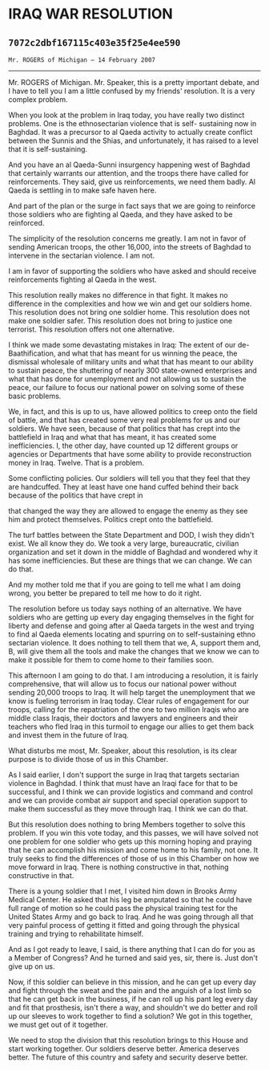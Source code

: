 # IRAQ WAR RESOLUTION
## `7072c2dbf167115c403e35f25e4ee590`
`Mr. ROGERS of Michigan — 14 February 2007`

---


Mr. ROGERS of Michigan. Mr. Speaker, this is a pretty important 
debate, and I have to tell you I am a little confused by my friends' 
resolution. It is a very complex problem.

When you look at the problem in Iraq today, you have really two 
distinct problems. One is the ethnosectarian violence that is self-
sustaining now in Baghdad. It was a precursor to al Qaeda activity to 
actually create conflict between the Sunnis and the Shias, and 
unfortunately, it has raised to a level that it is self-sustaining.

And you have an al Qaeda-Sunni insurgency happening west of Baghdad 
that certainly warrants our attention, and the troops there have called 
for reinforcements. They said, give us reinforcements, we need them 
badly. Al Qaeda is settling in to make safe haven here.

And part of the plan or the surge in fact says that we are going to 
reinforce those soldiers who are fighting al Qaeda, and they have asked 
to be reinforced.

The simplicity of the resolution concerns me greatly. I am not in 
favor of sending American troops, the other 16,000, into the streets of 
Baghdad to intervene in the sectarian violence. I am not.

I am in favor of supporting the soldiers who have asked and should 
receive reinforcements fighting al Qaeda in the west.

This resolution really makes no difference in that fight. It makes no 
difference in the complexities and how we win and get our soldiers 
home. This resolution does not bring one soldier home. This resolution 
does not make one soldier safer. This resolution does not bring to 
justice one terrorist. This resolution offers not one alternative.

I think we made some devastating mistakes in Iraq: The extent of our 
de-Baathification, and what that has meant for us winning the peace, 
the dismissal wholesale of military units and what that has meant to 
our ability to sustain peace, the shuttering of nearly 300 state-owned 
enterprises and what that has done for unemployment and not allowing us 
to sustain the peace, our failure to focus our national power on 
solving some of these basic problems.

We, in fact, and this is up to us, have allowed politics to creep 
onto the field of battle, and that has created some very real problems 
for us and our soldiers. We have seen, because of that politics that 
has crept into the battlefield in Iraq and what that has meant, it has 
created some inefficiencies. I, the other day, have counted up 12 
different groups or agencies or Departments that have some ability to 
provide reconstruction money in Iraq. Twelve. That is a problem.

Some conflicting policies. Our soldiers will tell you that they feel 
that they are handcuffed. They at least have one hand cuffed behind 
their back because of the politics that have crept in


that changed the way they are allowed to engage the enemy as they see 
him and protect themselves. Politics crept onto the battlefield.

The turf battles between the State Department and DOD, I wish they 
didn't exist. We all know they do. We took a very large, bureaucratic, 
civilian organization and set it down in the middle of Baghdad and 
wondered why it has some inefficiencies. But these are things that we 
can change. We can do that.

And my mother told me that if you are going to tell me what I am 
doing wrong, you better be prepared to tell me how to do it right.

The resolution before us today says nothing of an alternative. We 
have soldiers who are getting up every day engaging themselves in the 
fight for liberty and defense and going after al Qaeda targets in the 
west and trying to find al Qaeda elements locating and spurring on to 
self-sustaining ethno sectarian violence. It does nothing to tell them 
that we, A, support them and, B, will give them all the tools and make 
the changes that we know we can to make it possible for them to come 
home to their families soon.

This afternoon I am going to do that. I am introducing a resolution, 
it is fairly comprehensive, that will allow us to focus our national 
power without sending 20,000 troops to Iraq. It will help target the 
unemployment that we know is fueling terrorism in Iraq today. Clear 
rules of engagement for our troops, calling for the repatriation of the 
one to two million Iraqis who are middle class Iraqis, their doctors 
and lawyers and engineers and their teachers who fled Iraq in this 
turmoil to engage our allies to get them back and invest them in the 
future of Iraq.

What disturbs me most, Mr. Speaker, about this resolution, is its 
clear purpose is to divide those of us in this Chamber.

As I said earlier, I don't support the surge in Iraq that targets 
sectarian violence in Baghdad. I think that must have an Iraqi face for 
that to be successful, and I think we can provide logistics and command 
and control and we can provide combat air support and special operation 
support to make them successful as they move through Iraq. I think we 
can do that.

But this resolution does nothing to bring Members together to solve 
this problem. If you win this vote today, and this passes, we will have 
solved not one problem for one soldier who gets up this morning hoping 
and praying that he can accomplish his mission and come home to his 
family, not one. It truly seeks to find the differences of those of us 
in this Chamber on how we move forward in Iraq. There is nothing 
constructive in that, nothing constructive in that.

There is a young soldier that I met, I visited him down in Brooks 
Army Medical Center. He asked that his leg be amputated so that he 
could have full range of motion so he could pass the physical training 
test for the United States Army and go back to Iraq. And he was going 
through all that very painful process of getting it fitted and going 
through the physical training and trying to rehabilitate himself.

And as I got ready to leave, I said, is there anything that I can do 
for you as a Member of Congress? And he turned and said yes, sir, there 
is. Just don't give up on us.

Now, if this soldier can believe in this mission, and he can get up 
every day and fight through the sweat and the pain and the anguish of a 
lost limb so that he can get back in the business, if he can roll up 
his pant leg every day and fit that prosthesis, isn't there a way, and 
shouldn't we do better and roll up our sleeves to work together to find 
a solution? We got in this together, we must get out of it together.

We need to stop the division that this resolution brings to this 
House and start working together. Our soldiers deserve better. America 
deserves better. The future of this country and safety and security 
deserve better.